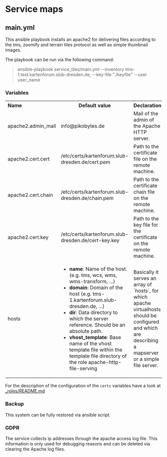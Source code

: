 # Service maps

## main.yml

This ansible playbook installs an apache2 for delivering files according to the tms, zoomify and terrain tiles protocol as well as simple thumbnail images. 

The playbook can be run via the following command:

> ansible-playbook service_tiles/main.yml --inventory tms-1.test.kartenforum.slub-dresden.de, --key-file "./keyfile" --user user_name

### Variables

<table>
  <tbody>
    <tr>
      <th align="left">Name</th>
      <th align="center">Default value</th>
      <th align="center">Declaration</th>
    </tr>
    <tr>
      <td align="left">apache2.admin_mail</td>
      <td align="left">info@pikobytes.de</td>
      <td align="left">Mail of the admin of the Apache HTTP server.</td>
    </tr>
    <tr>
      <td align="left">apache2.cert.cert</td>
      <td align="left">/etc/certs/kartenforum.slub-dresden.de/cert.pem</td>
      <td align="left">Path to the certificate file on the remote machine.</td>
    </tr>
    <tr>
      <td align="left">apache2.cert.chain</td>
      <td align="left">/etc/certs/kartenforum.slub-dresden.de/chain.pem</td>
      <td align="left">Path to the certificate chain file on the remote machine.</td>
    </tr>
    <tr>
      <td align="left">apache2.cert.key</td>
      <td align="left">/etc/certs/kartenforum.slub-dresden.de/cert-key.key</td>
      <td align="left">Path to the key file for the certificate on the remote machine.</td>
    </tr>
    <tr>
        <td align="left">hosts</td>
        <td align="left">
            <ul>
                <li><b>name</b>: Name of the host. (e.g. tms, wcs, wms, wms-transform, ...)</li>
                <li><b>domain</b>: Domain of the host (e.g. tms-1.kartenforum.slub-dresden.de, ...)</li>
                <li><b>dir</b>: Data directory to which the server reference. Should be an absolute path.</li>
                <li><b>vhost_template</b>: Base name of the vhost template file within the template file directory of the role apache-http-file-serving</li>
            </ul>
        </td>
        <td align="left">Basically it serves an array of `hosts`, for which apache virtualhosts should be configured and which are describing a mapserver or a simple file server.</td>    
    </tr>      
  </tbody>
</table>

For the description of the configuration of the `certs` variables have a look at [_roles/README.md](../_roles/README.md)

### Backup

This system can be fully restored via ansible script.

### GDPR

The service collects ip addresses through the apache access log file. This information is only used for debugging reasons and can be deleted via clearing the Apache log files.